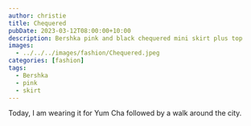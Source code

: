 ```yaml
---
author: christie
title: Chequered
pubDate: 2023-03-12T08:00:00+10:00
description: Bershka pink and black chequered mini skirt plus top
images:
  - ../../../images/fashion/Chequered.jpeg
categories: [fashion]
tags:
  - Bershka
  - pink
  - skirt
---
```


Today, I am wearing it for Yum Cha followed by a walk around the city.
